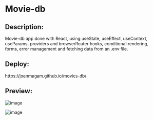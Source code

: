 # Movie-db 

## Description:
Movie-db app done with React, using useState, useEffect, useContext, useParams, providers and browserRouter hooks, conditional rendering, forms, error management and fetching data from an .env file.

## Deploy:
https://joanmagam.github.io/movies-db/

## Preview:

![image](https://github.com/JoanMaGam/movies-db/assets/122151033/2e967f88-a8d1-406b-a2bc-b7c65da4a784)

![image](https://github.com/JoanMaGam/movies-db/assets/122151033/46bb3416-dbd6-44e5-8a51-2d3251254ae7)

